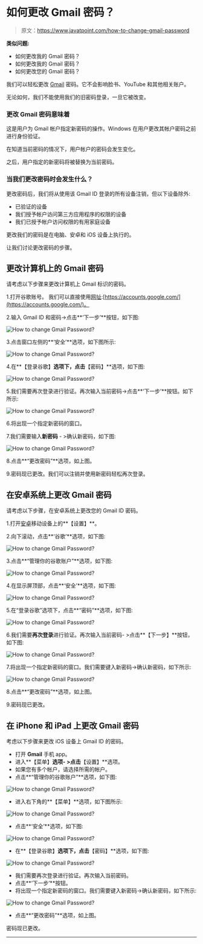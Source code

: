 # 如何更改 Gmail 密码？

> 原文：<https://www.javatpoint.com/how-to-change-gmail-password>

**类似问题:**

*   如何更改我的 Gmail 密码？
*   如何更改我的 Gmail 密码？
*   如何更改您的 Gmail 密码？

我们可以轻松更改 [Gmail](gmail) 密码。它不会影响脸书、YouTube 和其他相关账户。

无论如何，我们不能使用我们的旧密码登录，一旦它被改变。

### 更改 Gmail 密码意味着

这是用户为 Gmail 帐户指定新密码的操作。Windows 在用户更改其帐户密码之前进行身份验证。

在知道当前密码的情况下，用户帐户的密码会发生变化。

之后，用户指定的新密码将被替换为当前密码。

### 当我们更改密码时会发生什么？

更改密码后，我们将从使用该 Gmail ID 登录的所有设备注销，但以下设备除外:

*   已验证的设备
*   我们授予帐户访问第三方应用程序的权限的设备
*   我们已授予帐户访问权限的有用家庭设备

更改我们的密码是在电脑、安卓和 iOS 设备上执行的。

让我们讨论更改密码的步骤。

## 更改计算机上的 Gmail 密码

请考虑以下步骤来更改计算机上 Gmail 标识的密码。

1.打开谷歌账号。
我们可以直接使用[网址](https://www.javatpoint.com/url-full-form):[https://accounts.google.com/](https://accounts.google.com/)。

2.输入 Gmail ID 和密码->点击**‘下一步’**按钮，如下图:

![How to change Gmail Password?](img/b2c4e4c2d377eed23dc80d241a67a871.png)

3.点击窗口左侧的**‘安全’**选项，如下图所示:

![How to change Gmail Password?](img/fdc02f0c4ca431ca3c4883e048b58914.png)

4.在**【登录谷歌】**选项下，点击**【密码】**选项，如下图:

![How to change Gmail Password?](img/a286a8529d84806d608254e567da48cf.png)

5.我们需要再次登录进行验证。再次输入当前密码->点击**‘下一步’**按钮。如下所示:

![How to change Gmail Password?](img/2c51421664508a90c6d122e1849d2c90.png)

6.将出现一个指定新密码的窗口。

7.我们需要输入**新密码** - >确认新密码，如下图:

![How to change Gmail Password?](img/b6cbd50efe2bb19c9715c754842ce14a.png)

8.点击**“更改密码”**选项，如上图。

9.密码现已更改。我们可以注销并使用新密码轻松再次登录。

## 在安卓系统上更改 Gmail 密码

请考虑以下步骤，在安卓系统上更改您的 Gmail ID 密码。

1.打开[安卓](https://www.javatpoint.com/android-tutorial)移动设备上的**【设置】**。

2.向下滚动，点击**‘谷歌’**选项，如下图:

![How to change Gmail Password?](img/bd294e79154a8c2de06338bf1760065f.png)

3.点击**“管理你的谷歌账户”**选项，如下图:

![How to change Gmail Password?](img/e9fe2c776745bd0685b233250a9d9553.png)

4.在显示屏顶部，点击**‘安全’**选项，如下图:

![How to change Gmail Password?](img/f81806a2113f44f2f2510aaa3d9a2f11.png)

5.在“登录谷歌”选项下，点击**“密码”**选项，如下图:

![How to change Gmail Password?](img/61a4429397f5364e24125e2b68ad8298.png)

6.我们需要**再次登录**进行验证。再次输入当前密码- >点击**【下一步】**按钮，如下图:

![How to change Gmail Password?](img/ae62a8727983450ffc58bfa061609c8c.png)

7.将出现一个指定新密码的窗口。我们需要键入新密码->确认新密码，如下所示:

![How to change Gmail Password?](img/2efebbb40d00ec2255ef88f9a360b5ed.png)

8.点击**“更改密码”**选项，如上图。

9.密码现已更改。

## 在 iPhone 和 iPad 上更改 Gmail 密码

考虑以下步骤来更改 iOS 设备上 Gmail ID 的密码。

*   打开 **Gmail** 手机 app。
*   进入**【菜单】**选项- >点击**【设置】**选项。
*   如果您有多个帐户，请选择所需的帐户。
*   点击**“管理你的谷歌账户”**选项，如下图:

![How to change Gmail Password?](img/a63d3ddad2c6adac46cbea7f3160f3e9.png)

*   进入右下角的**【菜单】**选项，如下图所示:

![How to change Gmail Password?](img/54c78dc0be55c39f8686631e047d8dac.png)

*   点击**‘安全’**选项，如下图:

![How to change Gmail Password?](img/0cfc3c560b168a1423eca8d4de91491f.png)

*   在**【登录谷歌】**选项下，点击**【密码】**选项，如下图:

![How to change Gmail Password?](img/50424b6db4c24a83d0e1db9da0b1f536.png)

*   我们需要再次登录进行验证。再次输入当前密码。
*   点击**‘下一步’**按钮。
*   将出现一个指定新密码的窗口。我们需要键入新密码->确认新密码，如下所示:

![How to change Gmail Password?](img/be2bc11be3dbe950a7957867c15f8a4e.png)

*   点击**“更改密码”**选项，如上图。

密码现已更改。

* * *